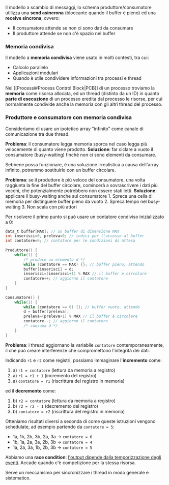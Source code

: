 Il modello a scambio di messaggi, lo schema produttore/consumatore utilizza una **send asincrona** (bloccante quando il buffer è pieno) ed una **receive sincrona**, ovvero:
- Il consumatore attende se non ci sono dati da consumare
- Il produttore attende se non c'è spazio nel buffer

### Memoria condivisa
Il modello a **memoria condivisa** viene usato in molti contesti, tra cui:
- Calcolo parallelo
- Applicazioni modulari
- Quando è utile condividere informazioni tra processi e thread

Nel [[Processi#Process Control Block|PCB]] di un processo troviamo la **memoria** come risorsa allocata, ed un thread (distinto da un ID) in quanto **parte di esecuzione** di un processo eredita dal processo le risorse, per cui normalmente condivide anche la memoria con gli altri thread del processo.

### Produttore e consumatore con memoria condivisa
Consideriamo di usare un ipotetico array "infinito" come canale di comunicazione tra due thread.

**Problema**: il consumatore legga memoria sporca nel caso legga più velocemente di quanto viene prodotto.
**Soluzione**: far ciclare a vuoto il consumatore (busy-waiting) finchè non ci sono elementi da consumare.

Sebbene possa funzionare, è una soluzione irrealistica a causa dell'array infinito, potremmo sostituirlo con un buffer circolare.

**Problema**: se il produttore è più veloce del consumatore, una volta raggiunta la fine del buffer circolare, comincerà a sovrascrivere i dati più vecchi, che potenzialmente potrebbero non essere stati letti.
**Soluzione**: applicare il busy-waiting anche sul consumatore
	1. Spreca una cella di memoria per distinguere buffer pieno da vuoto
	2. Spreca tempo nel busy-waiting
	3. Non scala con più attori

Per risolvere il primo punto si può usare un contatore condiviso inizializzato a $0$:

```c
data_t buffer[MAX]; // un buffer di dimensione MAX
int inserisci=0, preleva=0; // indici per l'accesso al buffer
int contatore=0; // contatore per le condizioni di attesa
 
Produttore() {
	while(1) {
	    /* produce un elemento d */
	    while (contatore == MAX) {}; // buffer pieno, attendo
	    buffer[inserisci] = d;
	    inserisci=(inserisci+1) % MAX // il buffer è circolare
	    contatore++; // aggiorno il contatore
	}
}
 
Consumatore() {
	while(1) {
	    while (contatore == 0) {}; // buffer vuoto, attendo
	    d = buffer[preleva];
	    preleva=(preleva+1) % MAX // il buffer è circolare
	    contatore--; // aggiorno il contatore
	    /* consuma d */
	}
}
```

**Problema**: i thread aggiornano la variabile `contatore` contemporaneamente, il che può creare interferenze che compromettono l'integrità dei dati.

Indicando `r1` e `r2` come registri, possiamo immaginare l'**incremento** come:
1. a) `r1 = contatore` (lettura da memoria a registro)
2. a) `r1 = r1 + 1` (incremento del registro)
3. a) `contatore = r1` (riscrittura del registro in memoria)

ed il **decremento** come:
1. b) `r2 = contatore` (lettura da memoria a registro)
2. b) `r2 = r2 - 1` (decremento del registro)
3. b) `contatore = r2` (riscrittura del registro in memoria)

Otteniamo risultati diversi a seconda di come queste istruzioni vengono schedulate, ad esempio partendo da `contatore = 5`:
- 1a, 1b, 2b, 3b, 2a, 3a $\rightarrow$ `contatore = 6`
- 1b, 1a, 2a, 3a, 2b, 3b $\rightarrow$ `contatore = 4`
- 1a, 2a, 3a, 1b, 2b, 3b $\rightarrow$ `contatore = 5`

Abbiamo una **race condition**: <u>l'output dipende dalla temporizzazione degli eventi</u>.
Accade quando c'è competizione per la stessa risorsa.

Serve un meccanismo per sincronizzare i thread in modo generale e sistematico.
